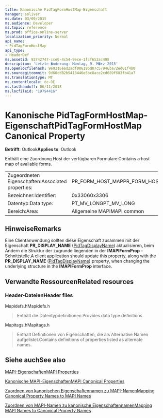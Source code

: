 ```yaml
---
title: Kanonische PidTagFormHostMap-Eigenschaft
manager: soliver
ms.date: 03/09/2015
ms.audience: Developer
ms.topic: reference
ms.prod: office-online-server
localization_priority: Normal
api_name:
- PidTagFormHostMap
api_type:
- HeaderDef
ms.assetid: 92742747-cce0-4c54-9ece-1fcf652ac498
description: 'Letzte �nderung: Montag, 9. M�rz 2015'
ms.openlocfilehash: 9e0316ead2adf00619bd87c57946ba72ed01f4b0
ms.sourcegitcommit: 9d60cd82b5413446e5bc8ace2cd689f683fb41a7
ms.translationtype: MT
ms.contentlocale: de-DE
ms.lasthandoff: 06/11/2018
ms.locfileid: "19794416"
---
```

# <a name="pidtagformhostmap-canonical-property"></a><span data-ttu-id="0ae8a-103">Kanonische PidTagFormHostMap-Eigenschaft</span><span class="sxs-lookup"><span data-stu-id="0ae8a-103">PidTagFormHostMap Canonical Property</span></span>

  
  
<span data-ttu-id="0ae8a-104">**Betrifft**: Outlook</span><span class="sxs-lookup"><span data-stu-id="0ae8a-104">**Applies to**: Outlook</span></span> 
  
<span data-ttu-id="0ae8a-105">Enthält eine Zuordnung Host der verfügbaren Formulare.</span><span class="sxs-lookup"><span data-stu-id="0ae8a-105">Contains a host map of available forms.</span></span> 
  
|||
|:-----|:-----|
|<span data-ttu-id="0ae8a-106">Zugeordneten Eigenschaften:</span><span class="sxs-lookup"><span data-stu-id="0ae8a-106">Associated properties:</span></span>  <br/> |<span data-ttu-id="0ae8a-107">PR_FORM_HOST_MAP</span><span class="sxs-lookup"><span data-stu-id="0ae8a-107">PR_FORM_HOST_MAP</span></span>  <br/> |
|<span data-ttu-id="0ae8a-108">Bezeichner:</span><span class="sxs-lookup"><span data-stu-id="0ae8a-108">Identifier:</span></span>  <br/> |<span data-ttu-id="0ae8a-109">0x3306</span><span class="sxs-lookup"><span data-stu-id="0ae8a-109">0x3306</span></span>  <br/> |
|<span data-ttu-id="0ae8a-110">Datentyp:</span><span class="sxs-lookup"><span data-stu-id="0ae8a-110">Data type:</span></span>  <br/> |<span data-ttu-id="0ae8a-111">PT_MV_LONG</span><span class="sxs-lookup"><span data-stu-id="0ae8a-111">PT_MV_LONG</span></span>  <br/> |
|<span data-ttu-id="0ae8a-112">Bereich:</span><span class="sxs-lookup"><span data-stu-id="0ae8a-112">Area:</span></span>  <br/> |<span data-ttu-id="0ae8a-113">Allgemeine MAPI</span><span class="sxs-lookup"><span data-stu-id="0ae8a-113">MAPI common</span></span>  <br/> |
   
## <a name="remarks"></a><span data-ttu-id="0ae8a-114">Hinweise</span><span class="sxs-lookup"><span data-stu-id="0ae8a-114">Remarks</span></span>

<span data-ttu-id="0ae8a-115">Eine Clientanwendung sollten diese Eigenschaft zusammen mit der Eigenschaft **PR_DISPLAY_NAME** ([PidTagDisplayName](pidtagdisplayname-canonical-property.md)) aktualisieren, beim Ändern die Struktur der zugrunde liegenden in der **IMAPIFormProp** -Schnittstelle.</span><span class="sxs-lookup"><span data-stu-id="0ae8a-115">A client application should update this property, along with the **PR_DISPLAY_NAME** ([PidTagDisplayName](pidtagdisplayname-canonical-property.md)) property, when changing the underlying structure in the **IMAPIFormProp** interface.</span></span> 
  
## <a name="related-resources"></a><span data-ttu-id="0ae8a-116">Verwandte Ressourcen</span><span class="sxs-lookup"><span data-stu-id="0ae8a-116">Related resources</span></span>

### <a name="header-files"></a><span data-ttu-id="0ae8a-117">Header-Dateien</span><span class="sxs-lookup"><span data-stu-id="0ae8a-117">Header files</span></span>

<span data-ttu-id="0ae8a-118">Mapidefs.h</span><span class="sxs-lookup"><span data-stu-id="0ae8a-118">Mapidefs.h</span></span>
  
> <span data-ttu-id="0ae8a-119">Enthält die Datentypdefinitionen.</span><span class="sxs-lookup"><span data-stu-id="0ae8a-119">Provides data type definitions.</span></span>
    
<span data-ttu-id="0ae8a-120">Mapitags.h</span><span class="sxs-lookup"><span data-stu-id="0ae8a-120">Mapitags.h</span></span>
  
> <span data-ttu-id="0ae8a-121">Enthält Definitionen von Eigenschaften, die als Alternative Namen aufgelistet.</span><span class="sxs-lookup"><span data-stu-id="0ae8a-121">Contains definitions of properties listed as alternate names.</span></span>
    
## <a name="see-also"></a><span data-ttu-id="0ae8a-122">Siehe auch</span><span class="sxs-lookup"><span data-stu-id="0ae8a-122">See also</span></span>



[<span data-ttu-id="0ae8a-123">MAPI-Eigenschaften</span><span class="sxs-lookup"><span data-stu-id="0ae8a-123">MAPI Properties</span></span>](mapi-properties.md)
  
[<span data-ttu-id="0ae8a-124">Kanonische MAPI-Eigenschaften</span><span class="sxs-lookup"><span data-stu-id="0ae8a-124">MAPI Canonical Properties</span></span>](mapi-canonical-properties.md)
  
[<span data-ttu-id="0ae8a-125">Zuordnen von kanonischen Eigenschaftennamen zu MAPI-Namen</span><span class="sxs-lookup"><span data-stu-id="0ae8a-125">Mapping Canonical Property Names to MAPI Names</span></span>](mapping-canonical-property-names-to-mapi-names.md)
  
[<span data-ttu-id="0ae8a-126">Zuordnen von MAPI-Namen zu kanonische Eigenschaftennamen</span><span class="sxs-lookup"><span data-stu-id="0ae8a-126">Mapping MAPI Names to Canonical Property Names</span></span>](mapping-mapi-names-to-canonical-property-names.md)


